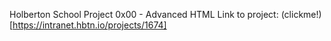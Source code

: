 Holberton School Project 0x00 - Advanced HTML
Link to project: (clickme!)[https://intranet.hbtn.io/projects/1674]
